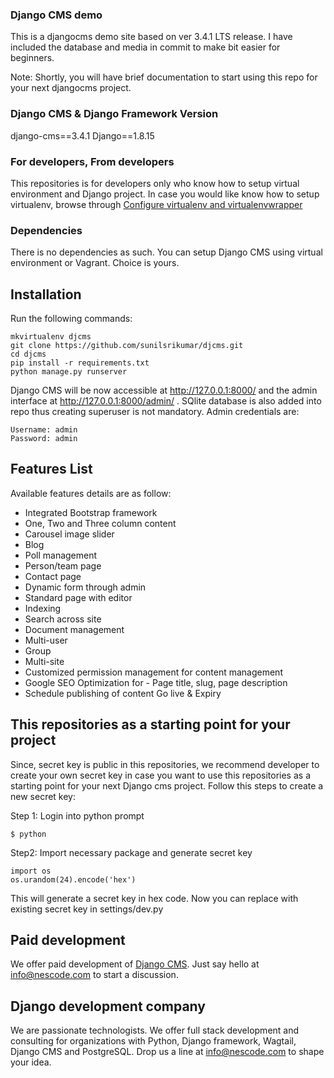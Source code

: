### Django CMS demo

This is a djangocms demo site based on ver 3.4.1 LTS release. I have included the database and media in commit to make bit easier for beginners.

Note: Shortly, you will have brief documentation to start using this repo for your next djangocms project.

### Django CMS & Django Framework Version

django-cms==3.4.1
Django==1.8.15

### For developers, From developers
This repositories is for developers only who know how to setup virtual environment and Django project. In case you would like know how to setup virtualenv, browse through [Configure virtualenv and virtualenvwrapper](http://www.sunilsrikumar.com/2016/03/django-multi-site-setup/)

### Dependencies

There is no dependencies as such. You can setup Django CMS using virtual environment or Vagrant. Choice is yours.

## Installation

Run the following commands:
```
mkvirtualenv djcms
git clone https://github.com/sunilsrikumar/djcms.git
cd djcms
pip install -r requirements.txt
python manage.py runserver
```
Django CMS will be now accessible at http://127.0.0.1:8000/ and the admin interface
at http://127.0.0.1:8000/admin/ . SQlite database is also added into repo thus creating superuser
is not mandatory. Admin credentials are:

```
Username: admin
Password: admin

```

## Features List

Available features details are as follow:
* Integrated Bootstrap framework
* One, Two and Three column content
* Carousel image slider
* Blog
* Poll management
* Person/team page
* Contact page
* Dynamic form through admin
* Standard page with editor
* Indexing
* Search across site
* Document management
* Multi-user
* Group
* Multi-site
* Customized permission management for content management
* Google SEO Optimization for - Page title, slug, page description
* Schedule publishing of content Go live & Expiry

## This repositories as a starting point for your project

Since, secret key is public in this repositories, we recommend developer to create your own secret key in case you want to use this repositories as a starting point for your next Django cms project.
Follow this steps to create a new secret key:

Step 1: Login into python prompt
```
$ python
```
Step2: Import necessary package and generate secret key
```
import os
os.urandom(24).encode('hex')
```
This will generate a secret key in hex code.
Now you can replace with existing secret key in settings/dev.py

## Paid development

We offer paid development of [Django CMS](https://django-cms.org/). Just say hello at info@nescode.com to start a discussion.

## Django development company

We are passionate technologists. We offer full stack development and consulting for organizations
with Python, Django framework, Wagtail, Django CMS and PostgreSQL. Drop us a line at info@nescode.com to shape your idea.
